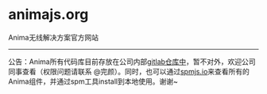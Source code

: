 animajs.org
===========

Anima无线解决方案官方网站

---

公告：Anima所有代码库目前存放在公司内部[gitlab仓库中](http://gitlab.alibaba-inc.com/groups/animajs)，暂不对外，欢迎公司同事查看（权限问题请联系 @完颜）。同时，也可以通过[spmjs.io](http://spmjs.io/search?q=anima)来查看所有的Anima组件，并通过spm工具install到本地使用。谢谢~